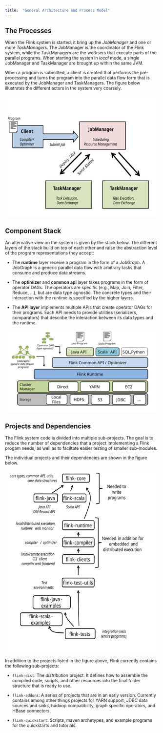 ```yaml
---
title:  "General Architecture and Process Model"
---
```


## The Processes

When the Flink system is started, it bring up the *JobManager* and one or more *TaskManagers*. The JobManager
is the coordinator of the Flink system, while the TaskManagers are the worksers that execute parts of the
parallel programs. When starting the systen in *local* mode, a single JobManager and TaskManager are brought
up within the same JVM.

When a program is submitted, a client is created that performs the pre-processing and turns the program
into the parallel data flow form that is executed by the JobManager and TaskManagers. The figure below
illustrates the different actors in the system very coarsely.

<div style="text-align: center;">
<img src="img/ClientJmTm.svg" alt="The Interactions between Client, JobManager and TaskManager" height="400px" style="text-align: center;"/>
</div>

## Component Stack

An alternative view on the system is given by the stack below. The different layers of the stack build on
top of each other and raise the abstraction level of the program representations they accept:

- The **runtime** layer receive a program in the form of a *JobGraph*. A JobGraph is a generic parallel
data flow with arbitrary tasks that consume and produce data streams.

- The **optimizer** and **common api** layer takes programs in the form of operator DAGs. The operators are
specific (e.g., Map, Join, Filter, Reduce, ...), but are data type agnostic. The concrete types and their
interaction with the runtime is specified by the higher layers.

- The **API layer** implements multiple APIs that create operator DAGs for their programs. Each API needs
to provide utilities (serializers, comparators) that describe the interaction between its data types and
the runtime.

<div style="text-align: center;">
<img src="img/stack.svg" alt="The Flink component stack" width="800px" />
</div>

## Projects and Dependencies

The Flink system code is divided into multiple sub-projects. The goal is to reduce the number of
dependencies that a project implementing a Flink progam needs, as well as to faciltate easier testing
of smaller sub-modules.

The individual projects and their dependencies are shown in the figure below.

<div style="text-align: center;">
<img src="img/projects_dependencies.svg" alt="The Flink sub-projects and their dependencies" height="600px" style="text-align: center;"/>
</div>

In addition to the projects listed in the figure above, Flink currently contains the following sub-projects:

- `flink-dist`: The *distribution* project. It defines how to assemble the compiled code, scripts, and other resources
into the final folder structure that is ready to use.

- `flink-addons`: A series of projects that are in an early version. Currently contains
among other things projects for YARN support, JDBC data sources and sinks, hadoop compatibility,
graph specific operators, and HBase connectors.

- `flink-quickstart`: Scripts, maven archetypes, and example programs for the quickstarts and tutorials.






